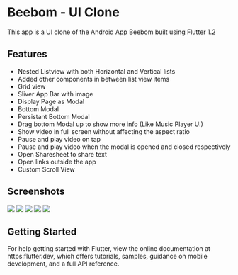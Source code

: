 # Beebom - UI Clone

This app is a UI clone of the Android App Beebom built using Flutter 1.2


## Features

- Nested Listview with both Horizontal and Vertical lists
- Added other components in between list view items 
- Grid view
- Sliver App Bar with image
- Display Page as Modal
- Bottom Modal
- Persistant Bottom Modal
- Drag bottom Modal up to show more info (Like Music Player UI)
- Show video in full screen without affecting the aspect ratio
- Pause and play video on tap
- Pause and play video when the modal is opened and closed respectively
- Open Sharesheet to share text
- Open links outside the app
- Custom Scroll View

## Screenshots

![](https://media.giphy.com/media/FqfTLFJxYhXOf8jgrK/giphy.gif)
![](https://media.giphy.com/media/mnqerS4LVvBAPxl40R/giphy.gif)
![](https://media.giphy.com/media/7n77rrRU4R7NBttGKt/giphy.gif)
![](https://media.giphy.com/media/H3Z7NcYCNSVQSN0zGY/giphy.gif)
![](https://media.giphy.com/media/h4CBKfiF6ReJwdvJFX/giphy.gif)



## Getting Started

For help getting started with Flutter, view the online documentation at https:flutter.dev, which offers tutorials, samples, guidance on mobile development, and a full API reference.

